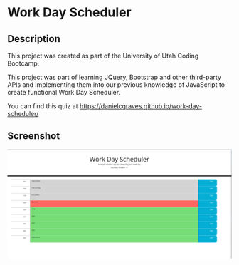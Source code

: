 # Work Day Scheduler

## Description

This project was created as part of the University of Utah Coding Bootcamp.

This project was part of learning JQuery, Bootstrap and other third-party APIs and implementing them into our previous knowledge of JavaScript to create functional Work Day Scheduler.

You can find this quiz at https://danielcgraves.github.io/work-day-scheduler/

## Screenshot

![Alt text](./assets/work-day-scheduler.png?raw=true "screenshot of the coding quiz")


